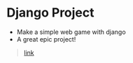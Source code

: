 # Django Project

* Make a simple web game with django
* A great epic project!

> [link](https://app3774.acapp.acwing.com.cn/)
